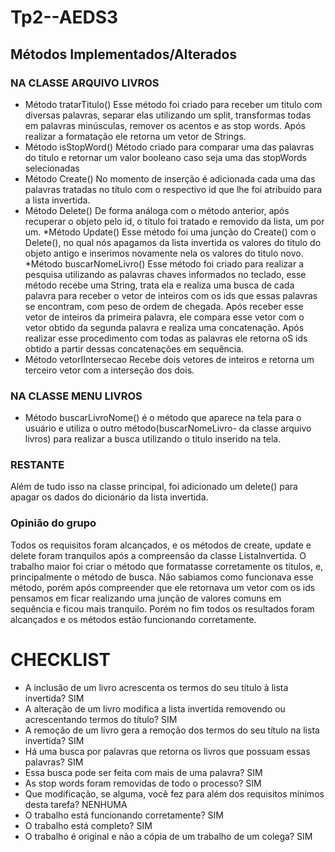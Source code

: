 # Tp2--AEDS3
## Métodos Implementados/Alterados
### NA CLASSE ARQUIVO LIVROS
* Método tratarTitulo()
Esse método foi criado para receber um titulo com diversas palavras, separar elas utilizando um split, transformas todas em palavras minúsculas, remover os acentos e as stop words. Após realizar a formatação ele retorna um vetor de Strings.
* Método isStopWord()
Método criado para comparar uma das palavras do titulo e retornar um valor booleano caso seja uma das stopWords selecionadas
* Método Create()
No momento de inserção é adicionada cada uma das palavras tratadas no título com o  respectivo id que lhe foi atribuído para a lista invertida.
* Método Delete()
De forma análoga com o método anterior, após recuperar o objeto pelo id, o título foi tratado e removido da lista, um por um.
*Método Update()
Esse método foi uma junção do Create() com o Delete(), no qual nós apagamos da lista invertida os valores do titulo do objeto antigo e inserimos novamente nela os valores do titulo novo.
*Método  buscarNomeLivro()
Esse método foi criado para realizar a pesquisa utilizando as palavras chaves informados no teclado, esse método recebe uma String, trata ela e realiza uma busca de cada palavra para receber o vetor de inteiros com os ids que essas palavras se encontram, com peso de ordem de chegada. Após receber esse vetor de inteiros da primeira palavra, ele compara esse vetor com o vetor obtido da segunda palavra e realiza uma concatenação. Após realizar esse procedimento com todas as palavras ele retorna oS ids obtido a partir dessas concatenações em sequência.
* Método vetorIIntersecao
Recebe dois vetores de inteiros e retorna um terceiro vetor com a interseção dos dois.
### NA CLASSE MENU LIVROS
* Método buscarLivroNome()
é o método que aparece na tela para o usuário e utiliza o outro método(buscarNomeLivro- da classe arquivo livros) para realizar a busca utilizando o titulo inserido na tela.

### RESTANTE
Além de tudo isso na classe principal, foi adicionado um delete() para apagar os dados do dicionário da lista invertida.

### Opinião do grupo
Todos os requisitos foram alcançados, e os métodos de create, update e delete foram tranquilos após a compreensão da classe ListaInvertida. O trabalho maior foi criar o método que formatasse corretamente os titulos, e, principalmente o método de busca. Não sabiamos como funcionava esse método, porém após compreender que ele retornava um vetor com os ids pensamos em ficar realizando uma junção de valores comuns em sequência e ficou mais tranquilo. Porém no fim todos os resultados foram alcançados e os métodos estão funcionando corretamente.

# CHECKLIST
* A inclusão de um livro acrescenta os termos do seu título à lista invertida? SIM 
* A alteração de um livro modifica a lista invertida removendo ou acrescentando termos do título? SIM
* A remoção de um livro gera a remoção dos termos do seu título na lista invertida? SIM
* Há uma busca por palavras que retorna os livros que possuam essas palavras? SIM
* Essa busca pode ser feita com mais de uma palavra? SIM
* As stop words foram removidas de todo o processo? SIM
* Que modificação, se alguma, você fez para além dos requisitos mínimos desta tarefa? NENHUMA
* O trabalho está funcionando corretamente? SIM
* O trabalho está completo? SIM
* O trabalho é original e não a cópia de um trabalho de um colega? SIM
